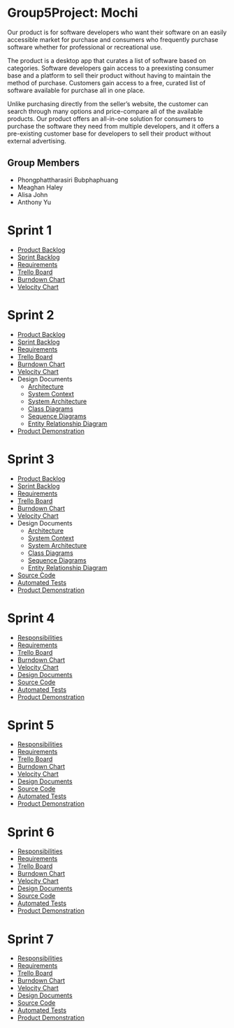 # Group5Project: Mochi


Our product is for software developers who want their software on an easily accessible market for purchase and consumers who frequently purchase software whether for professional or recreational use.

The product is a desktop app that curates a list of software based on categories. Software developers gain access to a preexisting consumer base and a platform to sell their product without having to maintain the method of purchase. Customers gain access to a free, curated list of software available for purchase all in one place.

Unlike purchasing directly from the seller’s website, the customer can search through many options and price-compare all of the available products. Our product offers an all-in-one solution for consumers to purchase the software they need from multiple developers, and it offers a pre-existing customer base for developers to sell their product without external advertising.

## Group Members
- Phongphattharasiri Bubphaphuang
- Meaghan Haley
- Alisa John
- Anthony Yu

# Sprint 1
- [Product Backlog](https://github.com/meaagaan/Group5Project/blob/master/Artifacts/Product_Backlog.md)
- [Sprint Backlog](https://github.com/meaagaan/Group5Project/blob/master/Artifacts/Sprint1_Backlog.md)
- [Requirements](https://github.com/meaagaan/Group5Project/blob/master/Artifacts/Requirements.md)
- [Trello Board](https://trello.com/b/lvHEsjy0/task-board)
- [Burndown Chart](https://docs.google.com/spreadsheets/d/1DDFRD913ABHZ-No10qLwydV-fwlTVkbWj8Qv4LgXDdg/edit#gid=0)
- [Velocity Chart](https://docs.google.com/spreadsheets/d/1vw81TkkCwkv9nCx62wmESVZQqzlXwXgARyZDBSSaVi0/edit#gid=0)

# Sprint 2
- [Product Backlog](https://github.com/meaagaan/Group5Project/blob/master/Artifacts/Product_Backlog.md)
- [Sprint Backlog](https://github.com/meaagaan/Group5Project/blob/master/Artifacts/Sprint2_backlog.md)
- [Requirements](https://github.com/meaagaan/Group5Project/blob/master/Artifacts/Requirements.md)
- [Trello Board](https://trello.com/b/lvHEsjy0/task-board)
- [Burndown Chart](https://docs.google.com/spreadsheets/d/1DDFRD913ABHZ-No10qLwydV-fwlTVkbWj8Qv4LgXDdg/edit#gid=1043892553)
- [Velocity Chart](https://docs.google.com/spreadsheets/d/1vw81TkkCwkv9nCx62wmESVZQqzlXwXgARyZDBSSaVi0/edit#gid=0)
- Design Documents
    - [Architecture](https://github.com/meaagaan/Group5Project/blob/master/Artifacts/Architecture.md)
    - [System Context](Artifacts/SCD.png)
    - [System Architecture](Artifacts/AD.png)
    - [Class Diagrams](Artifacts/class_diagram.png)
    - [Sequence Diagrams](Artifacts/SD.png)
    - [Entity Relationship Diagram](Artifacts/ERD.png)
- [Product Demonstration](https://www.youtube.com/watch?v=u-CK8Z19SDI)

# Sprint 3
- [Product Backlog](https://github.com/meaagaan/Group5Project/blob/master/Artifacts/Product_Backlog.md)
- [Sprint Backlog](Artifacts/Sprint3_backlog.md)
- [Requirements](https://github.com/meaagaan/Group5Project/blob/master/Artifacts/Requirements.md)
- [Trello Board](https://trello.com/b/lvHEsjy0/task-board)
- [Burndown Chart](https://docs.google.com/spreadsheets/d/1DDFRD913ABHZ-No10qLwydV-fwlTVkbWj8Qv4LgXDdg/edit#gid=175125862)
- [Velocity Chart](https://docs.google.com/spreadsheets/d/1vw81TkkCwkv9nCx62wmESVZQqzlXwXgARyZDBSSaVi0/edit#gid=0)
- Design Documents
    - [Architecture](https://github.com/meaagaan/Group5Project/blob/master/Artifacts/Architecture.md)
    - [System Context](Artifacts/SCD.png)
    - [System Architecture](Artifacts/AD.png)
    - [Class Diagrams](Artifacts/class_diagram.png)
    - [Sequence Diagrams](Artifacts/SD.png)
    - [Entity Relationship Diagram](Artifacts/ERD.png)
- [Source Code](Mochi%20Desktop/src/mochi)
- [Automated Tests](Mochi%20Desktop/src/mochi/tests)
- [Product Demonstration](https://youtu.be/aB5KdaeKaqI)

# Sprint 4

- [Responsibilities](Artifacts/responsibilities4.md)
- [Requirements](https://github.com/meaagaan/Group5Project/blob/master/Artifacts/Requirements.md)
- [Trello Board](https://trello.com/b/lvHEsjy0/task-board)
- [Burndown Chart](https://docs.google.com/spreadsheets/d/1DDFRD913ABHZ-No10qLwydV-fwlTVkbWj8Qv4LgXDdg/edit#gid=313624890)
- [Velocity Chart](https://docs.google.com/spreadsheets/d/1vw81TkkCwkv9nCx62wmESVZQqzlXwXgARyZDBSSaVi0/edit#gid=0)
- [Design Documents](https://github.com/meaagaan/Group5Project/blob/master/Artifacts/Architecture.md)
- [Source Code](Mochi%20Desktop/src/mochi)
- [Automated Tests](Mochi%20Desktop/src/mochi/tests)
- [Product Demonstration](https://youtu.be/XnO7uO8Ck-0)

# Sprint 5

- [Responsibilities](Artifacts/responsibilities5.md)
- [Requirements](https://github.com/meaagaan/Group5Project/blob/master/Artifacts/Requirements.md)
- [Trello Board](https://trello.com/b/lvHEsjy0/task-board)
- [Burndown Chart](https://docs.google.com/spreadsheets/d/1DDFRD913ABHZ-No10qLwydV-fwlTVkbWj8Qv4LgXDdg/edit#gid=17995071)
- [Velocity Chart](https://docs.google.com/spreadsheets/d/1vw81TkkCwkv9nCx62wmESVZQqzlXwXgARyZDBSSaVi0/edit#gid=0)
- [Design Documents](https://github.com/meaagaan/Group5Project/blob/master/Artifacts/Architecture.md)
- [Source Code](Mochi%20Desktop/src/mochi)
- [Automated Tests](Mochi%20Desktop/src/mochi/tests)
- [Product Demonstration](https://youtu.be/wtulm33rqRM)

# Sprint 6

- [Responsibilities](Artifacts/responsibilities6.md)
- [Requirements](Artifacts/requirements6.md)
- [Trello Board](https://trello.com/b/lvHEsjy0/task-board)
- [Burndown Chart](https://docs.google.com/spreadsheets/d/1DDFRD913ABHZ-No10qLwydV-fwlTVkbWj8Qv4LgXDdg/edit#gid=517183099)
- [Velocity Chart](https://docs.google.com/spreadsheets/d/1vw81TkkCwkv9nCx62wmESVZQqzlXwXgARyZDBSSaVi0/edit#gid=0)
- [Design Documents](https://github.com/meaagaan/Group5Project/blob/master/Artifacts/Architecture.md)
- [Source Code](Mochi%20Desktop/src/mochi)
- [Automated Tests](Mochi%20Desktop/src/mochi/tests)
- [Product Demonstration](https://youtu.be/s6S6ItlqQzM)

# Sprint 7

- [Responsibilities](Artifacts/responsibilities7.md)
- [Requirements](Artifacts/requirements7.md)
- [Trello Board](https://trello.com/b/lvHEsjy0/task-board)
- [Burndown Chart](https://docs.google.com/spreadsheets/d/1DDFRD913ABHZ-No10qLwydV-fwlTVkbWj8Qv4LgXDdg/edit#gid=2039018988)
- [Velocity Chart](https://docs.google.com/spreadsheets/d/1vw81TkkCwkv9nCx62wmESVZQqzlXwXgARyZDBSSaVi0/edit#gid=0)
- [Design Documents](https://github.com/meaagaan/Group5Project/blob/master/Artifacts/Architecture.md)
- [Source Code](Mochi%20Desktop/src/mochi)
- [Automated Tests](Mochi%20Desktop/src/mochi/tests)
- [Product Demonstration]()


